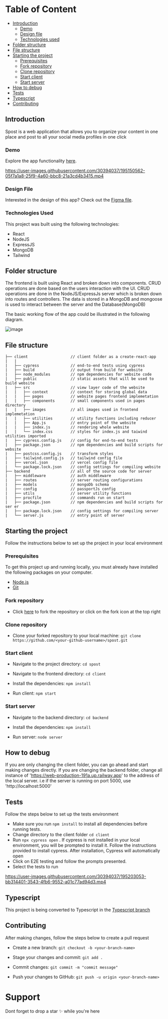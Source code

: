 # Table of Content

- [Introduction](#introduction)
  - [Demo](#demo)
  - [Design file](#design-file)
  - [Technologies used](#technologies-used)
- [Folder structure](#folder-structure)
- [File structure](#file-structure)
- [Starting the project](#starting-the-project)
  - [Prerequisites](#prerequisites)
  - [Fork repository](#fork-repository)
  - [Clone repository](#clone-repository)
  - [Start client](#start-client)
  - [Start server](#start-server)
- [How to debug](#how-to-debug)
- [Tests](#tests)
- [Typescript](#typescript)
- [Contributing](#contributing)

## Introduction

Spost is a web application that allows you to organize your content in one place and post to all your social media profiles in one click

### Demo

Explore the app functionality [here](https://spostapp.vercel.app/).


https://user-images.githubusercontent.com/30394037/195150562-05f7a1a8-25f9-4a60-bbc8-21a3cd4b3415.mp4



###  Design File

Interested in the design of this app? Check out the [Figma file](https://www.figma.com/file/2JsajIjbelWdCUCkkvTyJm/Untitled?node-id=0%3A1).

### Technologies Used

This project was built using the following technologies:

- React
- NodeJS
- ExpressJS
- MongoDB
- Tailwind

## Folder structure
The frontend is built using React and broken down into components. CRUD operations are done based on the users interaction with the UI. CRUD operations are done in the NodeJS/ExpressJs server which is broken down into routes and controllers. The data is stored in a MongoDB and mongoose is used to interact between the server and the Database(MongoDB)

The basic working flow of the app could be illustrated in the following diagram.

![image](https://user-images.githubusercontent.com/30394037/195169065-06fbd8e0-d4cd-4b4a-81ab-5598398a669a.png)


## File structure

```
├── client                   // client folder as a create-react-app
|   |
|   ├── cypress              // end-to-end tests using cypress
|   ├── build                // output from build for website
|   ├── node_modules         // npm dependencies for website code
|   ├── public               // static assets that will be used to build website
|   ├── src                  // view layer code of the website
|   |   ├── context          // context for storing global data
|   |   ├── pages            // website pages frontend implemetation
|   |   ├── components       // small components used in pages directory
|   |   ├── images           // all images used in frontend implemetation
|   |   ├── utilities        // utility functions including reducer
|   |   ├── App.js           // entry point of the website
|   |   ├── index.js         // rendering whole website
|   |   └── index.css        // styles for index.js and taiwind utilities imported
|   ├── cypress.config.js    // config for end-to-end tests
|   ├── package.json         // npm dependencies and build scripts for website
|   ├── postcss.config.js    // transform styles
|   ├── tailwind.config.js   // tailwind config file
|   ├── vercel.json          // vercel config file
|   └── package.lock.json    // config settings for compiling website
├── backend                  // all of the source code for server
|   ├── middleware           // auth middleware
|   ├── routes               // server routing configurations
|   ├── models               // mongoDb schema
|   ├── config               // passportJs config
|   ├── utils                // server utility functions
|   ├── procfile             // commands run on start
|   ├── package.json         // npm dependencies and build scripts for ser er
|   ├── package.lock.json    // config settings for compiling server 
|   └── server.js            // entry point of server
```

## Starting the project

Follow the instructions below to set up the project in your local environment


###  Prerequisites

To get this project up and running locally, you must already have installed the following packages on your computer.

- [Node.js](https://nodejs.org/en/)
- [Git](https://git-scm.com/)

### Fork repository
 - Click [here](https://github.com/A-BMT02/spost/fork) to fork the repository or click on the fork icon at the top right 

### Clone repository
- Clone your forked repository to your local machine: ```git clone https://github.com/<your-github-username>/spost.git```

### Start client 
- Navigate to the project directory: ```cd spost```

- Navigate to the frontend directory: ```cd client```

- Install the dependencies: ```npm install```

- Run client: ```npm start```

### Start server

- Navigate to the backend directory: ```cd backend```

- Install the dependencies: ```npm install```

- Run server: ```node server```

## How to debug
If you are only changing the client folder, you can go ahead and start making changes directly. If you are changing the backend folder, change all instance of 'https://web-production-191a.up.railway.app' to the address of the local server. i.e if the server is running on port 5000, use 'http://localhost:5000'

## Tests
Follow the steps below to set up the tests environment
- Make sure you run ``` npm install ``` to install all dependencies before running tests.
- Change directory to the client folder ``` cd client ```
- Run ```npx cypress open``` . If cypress is not installed in your local environment, you will be prompted to install it. Follow the instructions provided to install cypress. After installation, Cypress will automatically open
- Click on E2E testing and follow the prompts presented. 
- Select the tests to run


https://user-images.githubusercontent.com/30394037/195203053-bb314401-3543-4fb6-9552-a01c77ad94d3.mp4

## Typescript
This project is being converted to Typescript in the [Typescript branch](https://github.com/A-BMT02/spost/tree/typescript)

## Contributing

After making changes, follow the steps below to create a pull request

- Create a new branch: ```git checkout -b <your-branch-name>```

- Stage your changes and commit: ```git add .``` 

- Commit changes: ```git commit -m "commit message"```

- Push your changes to GitHub: ```git push -u origin <your-branch-name>```

# Support

Dont forget to drop a star ✨ while you're here
